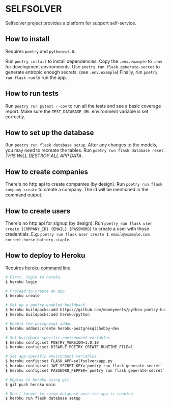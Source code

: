 # SELFSOLVER

Selfsolver project provides a platform for support self-service.

## How to install

Requires `poetry` and `python>=3.8`.

Run `poetry install` to install dependencies.
Copy the `.env.example` to `.env` for development environments.
Use `poetry run flask generate-secret` to generate entropic enough secrets. (see `.env.example`)
Finally, run `poetry run flask run` to run the app.

## How to run tests

Run `poetry run pytest --cov` to run all the tests and see a basic coverage report.
Make sure the `TEST_DATABASE_URL` environment variable is set correctly.

## How to set up the database

Run `poetry run flask database setup`.
After any changes to the models, you may need to recreate the tables.
Run `poetry run flask database reset`. _THIS WILL DESTROY ALL APP DATA_.

## How to create companies

There's no http api to create companies (by design).
Run `poetry run flask company create` to create a company.
The id will be mentioned in the command output.

## How to create users

There's no http api for signup (by design).
Run `poetry run flask user create {COMPANY_ID} {EMAIL} {PASSWORD}` to create a user with those credentials.
E.g. `poetry run flask user create 1 email@example.com correct-horse-battery-staple`.

## How to deploy to Heroku

Requires [heroku command line][heroku-cli].

```bash
# First, login to heroku.
$ heroku login

# Proceed to create an app
$ heroku create

# Set up a poetry-enabled buildpack
$ heroku buildpacks:add https://github.com/moneymeets/python-poetry-buildpack.git
$ heroku buildpacks:add heroku/python

# Enable the postgresql addon
$ heroku addons:create heroku-postgresql:hobby-dev

# Set buildpack-specific environment variables
$ heroku config:set POETRY_VERSION=1.0.10
$ heroku config:set DISABLE_POETRY_CREATE_RUNTIME_FILE=1

# Set app-specific environment variables
$ heroku config:set FLASK_APP=selfsolver/app.py
$ heroku config:set JWT_SECRET_KEY=`poetry run flask generate-secret`
$ heroku config:set PASSWORD_PEPPER=`poetry run flask generate-secret`

# Deploy to heroku using git
$ git push heroku main

# Don't forget to setup database once the app is running
$ heroku run flask database setup
```

[heroku-cli]: https://devcenter.heroku.com/articles/heroku-cli#download-and-install
